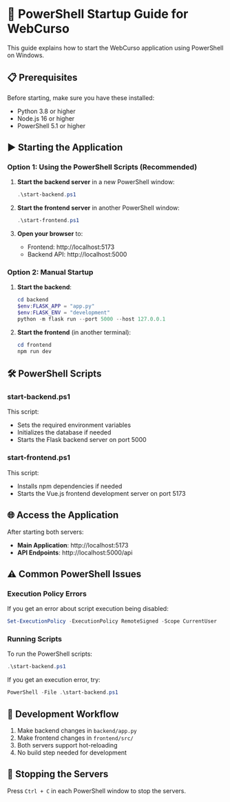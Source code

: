 # 🚀 PowerShell Startup Guide for WebCurso

This guide explains how to start the WebCurso application using PowerShell on Windows.

## 📋 Prerequisites

Before starting, make sure you have these installed:
- Python 3.8 or higher
- Node.js 16 or higher
- PowerShell 5.1 or higher

## ▶️ Starting the Application

### Option 1: Using the PowerShell Scripts (Recommended)

1. **Start the backend server** in a new PowerShell window:
   ```powershell
   .\start-backend.ps1
   ```

2. **Start the frontend server** in another PowerShell window:
   ```powershell
   .\start-frontend.ps1
   ```

3. **Open your browser** to:
   - Frontend: http://localhost:5173
   - Backend API: http://localhost:5000

### Option 2: Manual Startup

1. **Start the backend**:
   ```powershell
   cd backend
   $env:FLASK_APP = "app.py"
   $env:FLASK_ENV = "development"
   python -m flask run --port 5000 --host 127.0.0.1
   ```

2. **Start the frontend** (in another terminal):
   ```powershell
   cd frontend
   npm run dev
   ```

## 🛠️ PowerShell Scripts

### start-backend.ps1
This script:
- Sets the required environment variables
- Initializes the database if needed
- Starts the Flask backend server on port 5000

### start-frontend.ps1
This script:
- Installs npm dependencies if needed
- Starts the Vue.js frontend development server on port 5173

## 🌐 Access the Application

After starting both servers:
- **Main Application**: http://localhost:5173
- **API Endpoints**: http://localhost:5000/api

## ⚠️ Common PowerShell Issues

### Execution Policy Errors
If you get an error about script execution being disabled:

```powershell
Set-ExecutionPolicy -ExecutionPolicy RemoteSigned -Scope CurrentUser
```

### Running Scripts
To run the PowerShell scripts:

```powershell
.\start-backend.ps1
```

If you get an execution error, try:

```powershell
PowerShell -File .\start-backend.ps1
```

## 🔄 Development Workflow

1. Make backend changes in `backend/app.py`
2. Make frontend changes in `frontend/src/`
3. Both servers support hot-reloading
4. No build step needed for development

## 📛 Stopping the Servers

Press `Ctrl + C` in each PowerShell window to stop the servers.